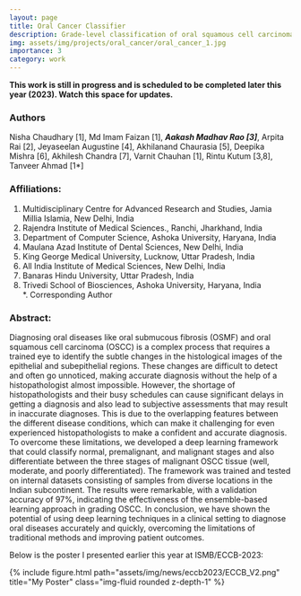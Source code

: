```yaml
---
layout: page
title: Oral Cancer Classifier
description: Grade-level classification of oral squamous cell carcinoma (OSCC) from digital pathology using ensemble deep learning algorithms
img: assets/img/projects/oral_cancer/oral_cancer_1.jpg
importance: 3
category: work
---
```

 **This work is still in progress and is scheduled to be completed later this year (2023). Watch this space for updates.**

### Authors
Nisha Chaudhary [1], Md Imam Faizan [1], _**Aakash Madhav Rao [3]**_, Arpita Rai [2], Jeyaseelan Augustine [4], Akhilanand Chaurasia [5], Deepika Mishra [6], Akhilesh Chandra [7], Varnit Chauhan [1], Rintu Kutum [3,8], Tanveer Ahmad [1*]   

### Affiliations:
1. Multidisciplinary Centre for Advanced Research and Studies, Jamia Millia Islamia, New Delhi, India
2. Rajendra Institute of Medical Sciences., Ranchi, Jharkhand, India
3. Department of Computer Science, Ashoka University, Haryana, India 
4. Maulana Azad Institute of Dental Sciences, New Delhi, India
5. King George Medical University, Lucknow, Uttar Pradesh, India
6. All India Institute of Medical Sciences, New Delhi, India
7. Banaras Hindu University, Uttar Pradesh, India
8. Trivedi School of Biosciences, Ashoka University, Haryana, India     
*. Corresponding Author

### Abstract:
Diagnosing oral diseases like oral submucous fibrosis (OSMF) and oral squamous cell carcinoma (OSCC) is a complex process that requires a trained eye to identify the subtle changes in the histological images of the epithelial and subepithelial regions. These changes are difficult to detect and often go unnoticed, making accurate diagnosis without the help of a histopathologist almost impossible. However, the shortage of histopathologists and their busy schedules can cause significant delays in getting a diagnosis and also lead to subjective assessments that may result in inaccurate diagnoses. This is due to the overlapping features between the different disease conditions, which can make it challenging for even experienced histopathologists to make a confident and accurate diagnosis. To overcome these limitations, we developed a deep learning framework that could classify normal, premalignant, and malignant stages and also differentiate between the three stages of malignant OSCC tissue (well, moderate, and poorly differentiated). The framework was trained and tested on internal datasets consisting of samples from diverse locations in the Indian subcontinent. The results were remarkable, with a validation accuracy of 97%, indicating the effectiveness of the ensemble-based learning approach in grading OSCC. In conclusion, we have shown the potential of using deep learning techniques in a clinical setting to diagnose oral diseases accurately and quickly, overcoming the limitations of traditional methods and improving patient outcomes.

Below is the poster I presented earlier this year at ISMB/ECCB-2023:
<div class="row">
    <div class="col-sm mt-3 mt-md-0">
        {% include figure.html path="assets/img/news/eccb2023/ECCB_V2.png" title="My Poster" class="img-fluid rounded z-depth-1" %}
    </div>
</div>
